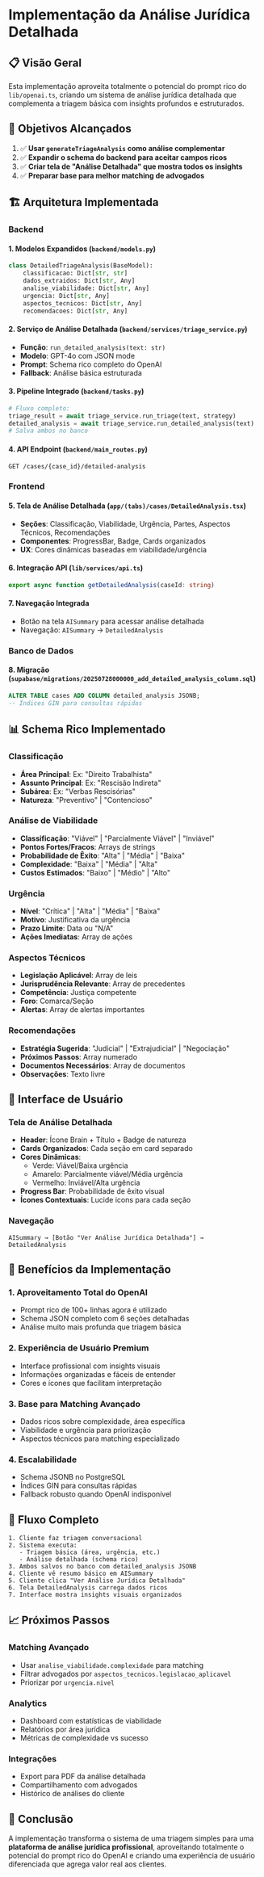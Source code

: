 # Implementação da Análise Jurídica Detalhada

## 📋 Visão Geral

Esta implementação aproveita totalmente o potencial do prompt rico do `lib/openai.ts`, criando um sistema de análise jurídica detalhada que complementa a triagem básica com insights profundos e estruturados.

## 🎯 Objetivos Alcançados

1. ✅ **Usar `generateTriageAnalysis` como análise complementar**
2. ✅ **Expandir o schema do backend para aceitar campos ricos**
3. ✅ **Criar tela de "Análise Detalhada" que mostra todos os insights**
4. ✅ **Preparar base para melhor matching de advogados**

## 🏗️ Arquitetura Implementada

### Backend

#### 1. Modelos Expandidos (`backend/models.py`)
```python
class DetailedTriageAnalysis(BaseModel):
    classificacao: Dict[str, str]
    dados_extraidos: Dict[str, Any]
    analise_viabilidade: Dict[str, Any]
    urgencia: Dict[str, Any]
    aspectos_tecnicos: Dict[str, Any]
    recomendacoes: Dict[str, Any]
```

#### 2. Serviço de Análise Detalhada (`backend/services/triage_service.py`)
- **Função**: `run_detailed_analysis(text: str)`
- **Modelo**: GPT-4o com JSON mode
- **Prompt**: Schema rico completo do OpenAI
- **Fallback**: Análise básica estruturada

#### 3. Pipeline Integrado (`backend/tasks.py`)
```python
# Fluxo completo:
triage_result = await triage_service.run_triage(text, strategy)
detailed_analysis = await triage_service.run_detailed_analysis(text)
# Salva ambos no banco
```

#### 4. API Endpoint (`backend/main_routes.py`)
```
GET /cases/{case_id}/detailed-analysis
```

### Frontend

#### 5. Tela de Análise Detalhada (`app/(tabs)/cases/DetailedAnalysis.tsx`)
- **Seções**: Classificação, Viabilidade, Urgência, Partes, Aspectos Técnicos, Recomendações
- **Componentes**: ProgressBar, Badge, Cards organizados
- **UX**: Cores dinâmicas baseadas em viabilidade/urgência

#### 6. Integração API (`lib/services/api.ts`)
```typescript
export async function getDetailedAnalysis(caseId: string)
```

#### 7. Navegação Integrada
- Botão na tela `AISummary` para acessar análise detalhada
- Navegação: `AISummary` → `DetailedAnalysis`

### Banco de Dados

#### 8. Migração (`supabase/migrations/20250728000000_add_detailed_analysis_column.sql`)
```sql
ALTER TABLE cases ADD COLUMN detailed_analysis JSONB;
-- Índices GIN para consultas rápidas
```

## 📊 Schema Rico Implementado

### Classificação
- **Área Principal**: Ex: "Direito Trabalhista"
- **Assunto Principal**: Ex: "Rescisão Indireta"
- **Subárea**: Ex: "Verbas Rescisórias"
- **Natureza**: "Preventivo" | "Contencioso"

### Análise de Viabilidade
- **Classificação**: "Viável" | "Parcialmente Viável" | "Inviável"
- **Pontos Fortes/Fracos**: Arrays de strings
- **Probabilidade de Êxito**: "Alta" | "Média" | "Baixa"
- **Complexidade**: "Baixa" | "Média" | "Alta"
- **Custos Estimados**: "Baixo" | "Médio" | "Alto"

### Urgência
- **Nível**: "Crítica" | "Alta" | "Média" | "Baixa"
- **Motivo**: Justificativa da urgência
- **Prazo Limite**: Data ou "N/A"
- **Ações Imediatas**: Array de ações

### Aspectos Técnicos
- **Legislação Aplicável**: Array de leis
- **Jurisprudência Relevante**: Array de precedentes
- **Competência**: Justiça competente
- **Foro**: Comarca/Seção
- **Alertas**: Array de alertas importantes

### Recomendações
- **Estratégia Sugerida**: "Judicial" | "Extrajudicial" | "Negociação"
- **Próximos Passos**: Array numerado
- **Documentos Necessários**: Array de documentos
- **Observações**: Texto livre

## 🎨 Interface de Usuário

### Tela de Análise Detalhada
- **Header**: Ícone Brain + Título + Badge de natureza
- **Cards Organizados**: Cada seção em card separado
- **Cores Dinâmicas**: 
  - Verde: Viável/Baixa urgência
  - Amarelo: Parcialmente viável/Média urgência  
  - Vermelho: Inviável/Alta urgência
- **Progress Bar**: Probabilidade de êxito visual
- **Ícones Contextuais**: Lucide icons para cada seção

### Navegação
```
AISummary → [Botão "Ver Análise Jurídica Detalhada"] → DetailedAnalysis
```

## 🚀 Benefícios da Implementação

### 1. **Aproveitamento Total do OpenAI**
- Prompt rico de 100+ linhas agora é utilizado
- Schema JSON completo com 6 seções detalhadas
- Análise muito mais profunda que triagem básica

### 2. **Experiência de Usuário Premium**
- Interface profissional com insights visuais
- Informações organizadas e fáceis de entender
- Cores e ícones que facilitam interpretação

### 3. **Base para Matching Avançado**
- Dados ricos sobre complexidade, área específica
- Viabilidade e urgência para priorização
- Aspectos técnicos para matching especializado

### 4. **Escalabilidade**
- Schema JSONB no PostgreSQL
- Índices GIN para consultas rápidas
- Fallback robusto quando OpenAI indisponível

## 🔄 Fluxo Completo

```
1. Cliente faz triagem conversacional
2. Sistema executa:
   - Triagem básica (área, urgência, etc.)
   - Análise detalhada (schema rico)
3. Ambos salvos no banco com detailed_analysis JSONB
4. Cliente vê resumo básico em AISummary
5. Cliente clica "Ver Análise Jurídica Detalhada"
6. Tela DetailedAnalysis carrega dados ricos
7. Interface mostra insights visuais organizados
```

## 📈 Próximos Passos

### Matching Avançado
- Usar `analise_viabilidade.complexidade` para matching
- Filtrar advogados por `aspectos_tecnicos.legislacao_aplicavel`
- Priorizar por `urgencia.nivel`

### Analytics
- Dashboard com estatísticas de viabilidade
- Relatórios por área jurídica
- Métricas de complexidade vs sucesso

### Integrações
- Export para PDF da análise detalhada
- Compartilhamento com advogados
- Histórico de análises do cliente

## 🎉 Conclusão

A implementação transforma o sistema de uma triagem simples para uma **plataforma de análise jurídica profissional**, aproveitando totalmente o potencial do prompt rico do OpenAI e criando uma experiência de usuário diferenciada que agrega valor real aos clientes. 